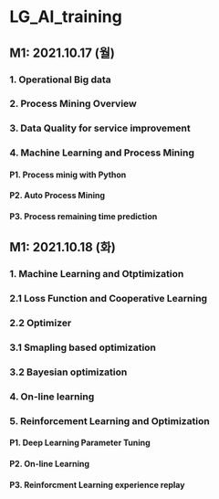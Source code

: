 # LG_AI_training

## M1: 2021.10.17 (월)

### 1. Operational Big data
### 2. Process Mining Overview
### 3. Data Quality for service improvement
### 4. Machine Learning and Process Mining

#### P1. Process minig with Python
#### P2. Auto Process Mining
#### P3. Process remaining time prediction

## M1: 2021.10.18 (화)
### 1. Machine Learning and Otptimization
### 2.1 Loss Function and Cooperative Learning
### 2.2 Optimizer
### 3.1 Smapling based optimization
### 3.2 Bayesian optimization
### 4. On-line learning
### 5. Reinforcement Learning and Optimization


#### P1. Deep Learning Parameter Tuning
#### P2. On-line Learning
#### P3. Reinforcment Learning experience replay

